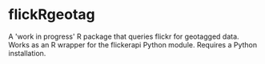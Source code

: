 # flickRgeotag
A 'work in progress' R package that queries flickr for geotagged data. Works as an R wrapper for the flickerapi Python module. Requires a Python installation.
